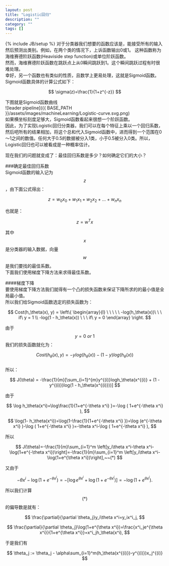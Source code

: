 ```yaml
---
layout: post
title: "Logistic回归"
description: ""
category: ""
tags: []
---
```

{% include JB/setup %}
对于分类器我们想要的函数应该是，能接受所有的输入然后预测出类别。例如，在两个类的情况下，上诉函数输出0或1。
这种函数称为 海维赛德阶跃函数(Heaviside step function)或单位阶跃函数。     
然而，海维赛德阶跃函数在跳跃点上从0瞬间跳跃到1。这个瞬间跳跃过程有时很难处理。    
幸好，另一个函数也有类似的性质，且数学上更易处理，这就是Sigmoid函数。    
Sigmoid函数具体的计算公式如下：    

$$ \sigma(z)=\frac{1}{1+z^{-z}} $$    

下图就是Sigmoid函数曲线    
![leader pipeline]({{ BASE_PATH }}/assets/images/machineLearning/Logistic-curve.svg.png)      
如果横坐标刻度足够大，Sigmoid函数看起来很想一个阶跃函数。    
因此，为了实现Logistic回归分类器，我们可以在每个特征上乘以一个回归系数，然后吧所有的结果相加，将这个总和代入Sigmoid函数中，进而得到一个范围在0～1之间的数值。任何大于0.5的数据被分入1类，小于0.5被分入0类。所以，Logistic回归也可以被看成是一种概率估计。    

现在我们的问题就变成了：最佳回归系数是多少？如何确定它们的大小？    


###确定最佳回归系数     
Sigmoid函数的输入记为 $$ z $$ ，由下面公式得出：     

$$ z = w_0x_0 + w_1x_1 + w_2x_2 + \dots + w_nx_n $$    

也就是：

$$ z = w^Tx $$    

其中 $$ x $$ 是分类器的输入数据，向量 $$ w $$ 是我们要找的最佳系数。    
下面我们使用梯度下降方法来求得最佳系数。

####梯度下降     
要使用梯度下降方法我们就得有一个凸的损失函数来保证下降所求的的最小值是全局最小值。      
所以我们给Sigmoid函数选定的损失函数为：     

$$
Cost(h_\theta(x), y) = 
\left\{ 
\begin{array}{l} 
\ \ \ \ \ -log(h_\theta(x))\ \ \ if\ y = 1 \\ 
-log(1 - h_\theta(x)) \ \ \ if\ y = 0 
\end{array} 
\right.
$$

由于 $$ y = 0\ or\ 1 $$我们的损失函数就化为：    

$$ Cost(h_\theta(x), y) = -ylog(h_\theta(x)) - (1 - y)log(h_\theta(x)) $$    
所以：

$$ J(\theta) = -\frac{1}{m}[\sum_{i=1}^{m}y^{(i)}logh_\theta(x^{(i)} + (1 - y^{(i)})log(1 - h_\theta(x^{(i)}))] $$    

由于    

$$  \log h_\theta(x^i)=\log\frac{1}{1+e^{-\theta x^i} }=-\log ( 1+e^{-\theta x^i} ),  $$

$$  \log(1- h_\theta(x^i))=\log(1-\frac{1}{1+e^{-\theta x^i} })=\log (e^{-\theta x^i} )-\log ( 1+e^{-\theta x^i} )=-\theta x^i-\log ( 1+e^{-\theta x^i} ), $$  

所以

$$ J(\theta)=-\frac{1}{m}\sum_{i=1}^m \left[y_i\theta x^i-\theta x^i-\log(1+e^{-\theta x^i})\right]=-\frac{1}{m}\sum_{i=1}^m \left[y_i\theta x^i-\log(1+e^{\theta x^i})\right],~~(*) $$ 

又由于 

$$
-\theta x^i-\log(1+e^{-\theta x^i})=
-\left[ \log e^{\theta x^i}+
\log(1+e^{-\theta x^i} )
\right]=-\log(1+e^{\theta x^i}).
$$

所以我们计算$$ (*) $$ 的偏导数是就有：    

$$ \frac{\partial}{\partial \theta_j}y_i\theta x^i=y_ix^i_j, $$

$$ \frac{\partial}{\partial \theta_j}\log(1+e^{\theta x^i})=\frac{x^i_je^{\theta x^i}}{1+e^{\theta x^i}}=x^i_jh_\theta(x^i), $$


于是我们有    

$$ \theta_j := \theta_j - \alpha\sum_{i=1}^m(h_\theta(x^{(i)})-y^{(i)})x_j^{(i)} $$

